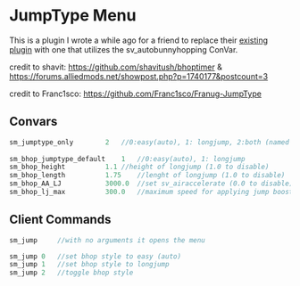 # JumpType Menu
This is a plugin I wrote a while ago for a friend to replace their [existing plugin](https://github.com/Franc1sco/Franug-JumpType/blob/master/jumptype_menu.sp) with one that utilizes the sv_autobunnyhopping ConVar.

credit to shavit: https://github.com/shavitush/bhoptimer & https://forums.alliedmods.net/showpost.php?p=1740177&postcount=3

credit to Franc1sco: https://github.com/Franc1sco/Franug-JumpType
## Convars
```CPP
sm_jumptype_only		2	//0:easy(auto), 1: longjump, 2:both (named for backwards compatablity)
	
sm_bhop_jumptype_default	1	//0:easy(auto), 1: longjump
sm_bhop_height			1.1	//height of longjump (1.0 to disable)
sm_bhop_length			1.75	//lenght of longjump (1.0 to disable)
sm_bhop_AA_LJ			3000.0	//set sv_airaccelerate (0.0 to disable)
sm_bhop_lj_max			300.0	//maximum speed for applying jump boosts to players
```

## Client Commands 
```CPP
sm_jump		//with no arguments it opens the menu

sm_jump	0	//set bhop style to easy (auto)
sm_jump	1	//set bhop style to longjump
sm_jump	2	//toggle bhop style
```
